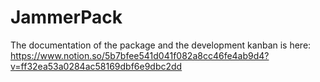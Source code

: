 # JammerPack

The documentation of the package and the development kanban is here: 
https://www.notion.so/5b7bfee541d041f082a8cc46fe4ab9d4?v=ff32ea53a0284ac58169dbf6e9dbc2dd
